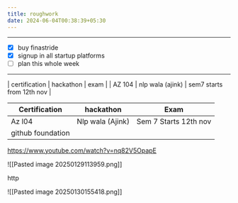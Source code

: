 ```yaml
---
title: roughwork
date: 2024-06-04T00:38:39+05:30
---
```

---
- [x] buy finastride
- [x] signup in all startup platforms 
- [ ] plan this whole week 
---



| certification | hackathon | exam | 
| AZ 104         | nlp wala (ajink) | sem7 starts from 12th nov |      






| Certification     | hackathon        | Exam                  |
| ----------------- | ---------------- | --------------------- |
| Az l04            | Nlp wala (Ajink) | Sem 7 Starts 12th nov |
| github foundation |                  |                       |

https://www.youtube.com/watch?v=nq82V5OpapE

![[Pasted image 20250129113959.png]]


http 

![[Pasted image 20250130155418.png]]